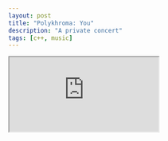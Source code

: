 ```yaml
---
layout: post
title: "Polykhroma: You"
description: "A private concert"
tags: [c++, music]
---
```


<div class="embed-responsive embed-responsive-16by9">
  <iframe src="https://www.youtube.com/watch?v=tBBvN4MgNgg" allowfullscreen></iframe>
</div>